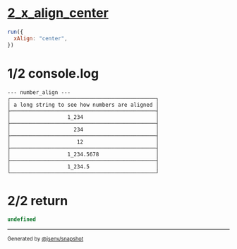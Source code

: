# [2_x_align_center](../../number_align.test.mjs#L39)

```js
run({
  xAlign: "center",
})
```

# 1/2 console.log

```console
--- number_align ---
┌──────────────────────────────────────────────┐
│ a long string to see how numbers are aligned │
├──────────────────────────────────────────────┤
│                  1_234                       │
├──────────────────────────────────────────────┤
│                    234                       │
├──────────────────────────────────────────────┤
│                     12                       │
├──────────────────────────────────────────────┤
│                  1_234.5678                  │
├──────────────────────────────────────────────┤
│                  1_234.5                     │
└──────────────────────────────────────────────┘
```

# 2/2 return

```js
undefined
```

---

<sub>
  Generated by <a href="https://github.com/jsenv/core/tree/main/packages/independent/snapshot">@jsenv/snapshot</a>
</sub>
